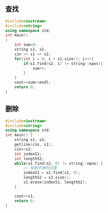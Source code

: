 <!--
 * @Description: 
 * @Version: 1.0
 * @Author: DaLao
 * @Email: dalao_li@163.com
 * @Date: 2021-11-27 20:27:46
 * @LastEditors: DaLao
 * @LastEditTime: 2022-01-10 00:26:08
-->

## 查找

```c++
#include<iostream>
#include<string>
using namespace std;
int main()
{
	int sum=0;
	string s1, s2;
	cin >> s1 >> s2;
	for(int i = 0; i < s1.size(); i++){
		if(s1.find(s2, i) != string::npos){
			sum++;
		}
	}
	cout<<sum<<endl;
	return 0;
}
```

## 删除

```c++
#include<iostream>
#include<string>
using namespace std;
int main() {
	string s1, s2;
	getline(cin, s1);
	cin>>s2;
	int indexS1;
	int lengthS2;
	while(s1.find(s2, 0) != string::npos) {
		// 找到字串的位置 
		indexS1 = s1.find(s2, 0);
		lengthS2 = s2.size();
		s1.erase(indexS1, lengthS2);
	}

	cout<<s1;
	return 0;
}
```